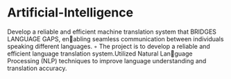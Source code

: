 # Artificial-Intelligence
Develop a reliable and efficient machine translation system that BRIDGES LANGUAGE GAPS, enabling seamless communication between individuals speaking different languages.
◦ The project is to develop a reliable and efficient language translation system.Utilized Natural Language Processing (NLP) techniques to improve language understanding and translation accuracy.
